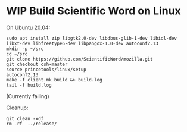 # WIP Build Scientific Word on Linux

On Ubuntu 20.04:

```
sudo apt install zip libgtk2.0-dev libdbus-glib-1-dev libidl-dev libxt-dev libfreetype6-dev libpangox-1.0-dev autoconf2.13
mkdir -p ~/src
cd ~/src
git clone https://github.com/ScientificWord/mozilla.git
git checkout csh-master
source princetools/linux/setup
autoconf2.13
make -f client.mk build &> build.log
tail -f build.log
```

(Currently failing)

Cleanup:
```
git clean -xdf
rm -rf  ../release/
```
